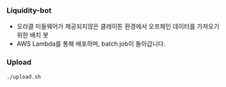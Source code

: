### Liquidity-bot
- 오라클 미들웨어가 제공되지않은 클레이튼 환경에서 오프체인 데이터를 가져오기 위한 배치 봇
- AWS Lambda를 통해 배포하며, batch job이 돌아갑니다.

### Upload
```
./upload.sh
```